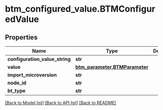 # btm_configured_value.BTMConfiguredValue

## Properties
Name | Type | Description | Notes
------------ | ------------- | ------------- | -------------
**configuration_value_string** | **str** |  | [optional] 
**value** | [**btm_parameter.BTMParameter**](BTMParameter.md) |  | [optional] 
**import_microversion** | **str** |  | [optional] 
**node_id** | **str** |  | [optional] 
**bt_type** | **str** |  | [optional] 

[[Back to Model list]](../README.md#documentation-for-models) [[Back to API list]](../README.md#documentation-for-api-endpoints) [[Back to README]](../README.md)


